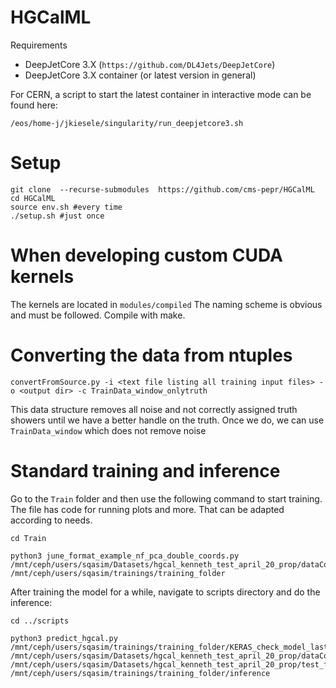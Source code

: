HGCalML
===============================================================================

Requirements
  * DeepJetCore 3.X (``https://github.com/DL4Jets/DeepJetCore``)
  * DeepJetCore 3.X container (or latest version in general)
  
For CERN, a script to start the latest container in interactive mode can be found here:

``/eos/home-j/jkiesele/singularity/run_deepjetcore3.sh``


Setup
===========

```
git clone  --recurse-submodules  https://github.com/cms-pepr/HGCalML
cd HGCalML
source env.sh #every time
./setup.sh #just once
```


When developing custom CUDA kernels
===========

The kernels are located in 
``modules/compiled``
The naming scheme is obvious and must be followed. Compile with make.



Converting the data from ntuples
===========

``convertFromSource.py -i <text file listing all training input files> -o <output dir> -c TrainData_window_onlytruth``

This data structure removes all noise and not correctly assigned truth showers until we have a better handle on the truth. Once we do, we can use ``TrainData_window`` which does not remove noise


Standard training and inference
===========
Go to the `Train` folder and then use the following command to start training. The file has code for running plots and more. That can be adapted according to needs.


```
cd Train

python3 june_format_example_nf_pca_double_coords.py /mnt/ceph/users/sqasim/Datasets/hgcal_kenneth_test_april_20_prop/dataCollection.djcdc /mnt/ceph/users/sqasim/trainings/training_folder
```

After training the model for a while, navigate to scripts directory and do the inference:

```
cd ../scripts

python3 predict_hgcal.py /mnt/ceph/users/sqasim/trainings/training_folder/KERAS_check_model_last_save/ /mnt/ceph/users/sqasim/Datasets/hgcal_kenneth_test_april_20_prop/dataCollection.djcdc /mnt/ceph/users/sqasim/Datasets/hgcal_kenneth_test_april_20_prop/test_files.txt /mnt/ceph/users/sqasim/trainings/training_folder/inference
```


